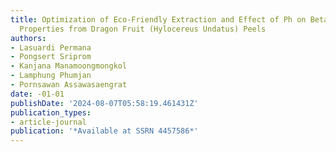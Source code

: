 ```yaml
---
title: Optimization of Eco-Friendly Extraction and Effect of Ph on Betalain Color
  Properties from Dragon Fruit (Hylocereus Undatus) Peels
authors:
- Lasuardi Permana
- Pongsert Sriprom
- Kanjana Manamoongmongkol
- Lamphung Phumjan
- Pornsawan Assawasaengrat
date: -01-01
publishDate: '2024-08-07T05:58:19.461431Z'
publication_types:
- article-journal
publication: '*Available at SSRN 4457586*'
---
```

